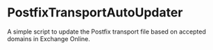 # PostfixTransportAutoUpdater
A simple script to update the Postfix transport file based on accepted domains in Exchange Online.
